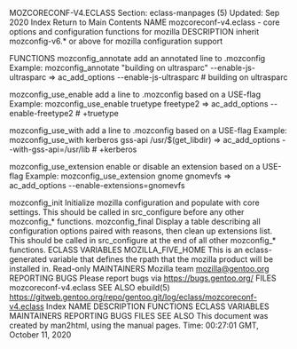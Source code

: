 MOZCORECONF-V4.ECLASS
Section: eclass-manpages (5)
Updated: Sep 2020
Index Return to Main Contents
NAME
mozcoreconf-v4.eclass - core options and configuration functions for mozilla
DESCRIPTION
inherit mozconfig-v6.* or above for mozilla configuration support

FUNCTIONS
mozconfig_annotate
add an annotated line to .mozconfig
Example: mozconfig_annotate "building on ultrasparc" --enable-js-ultrasparc => ac_add_options --enable-js-ultrasparc # building on ultrasparc

mozconfig_use_enable
add a line to .mozconfig based on a USE-flag
Example: mozconfig_use_enable truetype freetype2 => ac_add_options --enable-freetype2 # +truetype

mozconfig_use_with
add a line to .mozconfig based on a USE-flag
Example: mozconfig_use_with kerberos gss-api /usr/$(get_libdir) => ac_add_options --with-gss-api=/usr/lib # +kerberos

mozconfig_use_extension
enable or disable an extension based on a USE-flag
Example: mozconfig_use_extension gnome gnomevfs => ac_add_options --enable-extensions=gnomevfs

mozconfig_init
Initialize mozilla configuration and populate with core settings. This should be called in src_configure before any other mozconfig_* functions.
mozconfig_final
Display a table describing all configuration options paired with reasons, then clean up extensions list. This should be called in src_configure at the end of all other mozconfig_* functions.
ECLASS VARIABLES
MOZILLA_FIVE_HOME
This is an eclass-generated variable that defines the rpath that the mozilla product will be installed in. Read-only
MAINTAINERS
Mozilla team <mozilla@gentoo.org>
REPORTING BUGS
Please report bugs via https://bugs.gentoo.org/
FILES
mozcoreconf-v4.eclass
SEE ALSO
ebuild(5)
https://gitweb.gentoo.org/repo/gentoo.git/log/eclass/mozcoreconf-v4.eclass
Index
NAME
DESCRIPTION
FUNCTIONS
ECLASS VARIABLES
MAINTAINERS
REPORTING BUGS
FILES
SEE ALSO
This document was created by man2html, using the manual pages.
Time: 00:27:01 GMT, October 11, 2020
